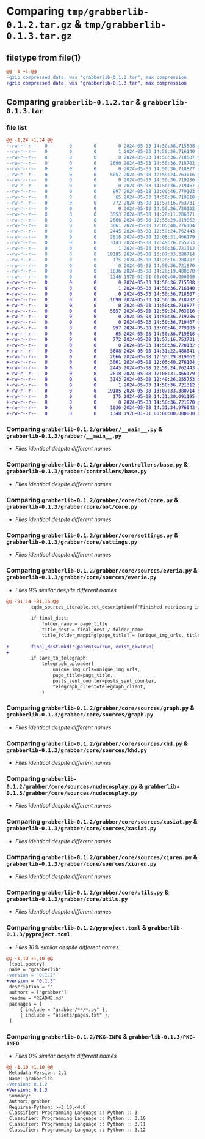 # Comparing `tmp/grabberlib-0.1.2.tar.gz` & `tmp/grabberlib-0.1.3.tar.gz`

## filetype from file(1)

```diff
@@ -1 +1 @@
-gzip compressed data, was "grabberlib-0.1.2.tar", max compression
+gzip compressed data, was "grabberlib-0.1.3.tar", max compression
```

## Comparing `grabberlib-0.1.2.tar` & `grabberlib-0.1.3.tar`

### file list

```diff
@@ -1,24 +1,24 @@
--rw-r--r--   0        0        0        0 2024-05-03 14:50:36.715508 grabberlib-0.1.2/README.md
--rw-r--r--   0        0        0        1 2024-05-03 14:50:36.716140 grabberlib-0.1.2/assets/pages.txt
--rw-r--r--   0        0        0        0 2024-05-03 14:50:36.718507 grabberlib-0.1.2/grabber/__init__.py
--rw-r--r--   0        0        0     1690 2024-05-03 14:50:36.718702 grabberlib-0.1.2/grabber/__main__.py
--rw-r--r--   0        0        0        0 2024-05-03 14:50:36.718877 grabberlib-0.1.2/grabber/controllers/__init__.py
--rw-r--r--   0        0        0     5057 2024-05-08 12:59:24.763016 grabberlib-0.1.2/grabber/controllers/base.py
--rw-r--r--   0        0        0        0 2024-05-03 14:50:36.719286 grabberlib-0.1.2/grabber/core/__init__.py
--rw-r--r--   0        0        0        0 2024-05-03 14:50:36.719467 grabberlib-0.1.2/grabber/core/bot/__init__.py
--rw-r--r--   0        0        0      997 2024-05-08 13:00:46.779103 grabberlib-0.1.2/grabber/core/bot/core.py
--rw-r--r--   0        0        0       65 2024-05-03 14:50:36.719818 grabberlib-0.1.2/grabber/core/exc.py
--rw-r--r--   0        0        0      772 2024-05-08 11:57:16.753731 grabberlib-0.1.2/grabber/core/settings.py
--rw-r--r--   0        0        0        0 2024-05-03 14:50:36.720132 grabberlib-0.1.2/grabber/core/sources/__init__.py
--rw-r--r--   0        0        0     3553 2024-05-08 14:28:11.206371 grabberlib-0.1.2/grabber/core/sources/everia.py
--rw-r--r--   0        0        0     2666 2024-05-08 12:55:29.819062 grabberlib-0.1.2/grabber/core/sources/graph.py
--rw-r--r--   0        0        0     3061 2024-05-08 12:05:40.276104 grabberlib-0.1.2/grabber/core/sources/khd.py
--rw-r--r--   0        0        0     2445 2024-05-08 12:59:24.762443 grabberlib-0.1.2/grabber/core/sources/nudecosplay.py
--rw-r--r--   0        0        0     2818 2024-05-08 12:08:31.466179 grabberlib-0.1.2/grabber/core/sources/xasiat.py
--rw-r--r--   0        0        0     3143 2024-05-08 12:49:26.255753 grabberlib-0.1.2/grabber/core/sources/xiuren.py
--rw-r--r--   0        0        0        1 2024-05-03 14:50:36.721312 grabberlib-0.1.2/grabber/core/sources/yellow.py
--rw-r--r--   0        0        0    19185 2024-05-08 13:07:33.380714 grabberlib-0.1.2/grabber/core/utils.py
--rw-r--r--   0        0        0      175 2024-05-08 14:28:16.288787 grabberlib-0.1.2/grabber/core/version.py
--rw-r--r--   0        0        0        0 2024-05-03 14:50:36.721870 grabberlib-0.1.2/grabber/templates/__init__.py
--rw-r--r--   0        0        0     1036 2024-05-08 14:28:19.400870 grabberlib-0.1.2/pyproject.toml
--rw-r--r--   0        0        0     1348 1970-01-01 00:00:00.000000 grabberlib-0.1.2/PKG-INFO
+-rw-r--r--   0        0        0        0 2024-05-03 14:50:36.715508 grabberlib-0.1.3/README.md
+-rw-r--r--   0        0        0        1 2024-05-03 14:50:36.716140 grabberlib-0.1.3/assets/pages.txt
+-rw-r--r--   0        0        0        0 2024-05-03 14:50:36.718507 grabberlib-0.1.3/grabber/__init__.py
+-rw-r--r--   0        0        0     1690 2024-05-03 14:50:36.718702 grabberlib-0.1.3/grabber/__main__.py
+-rw-r--r--   0        0        0        0 2024-05-03 14:50:36.718877 grabberlib-0.1.3/grabber/controllers/__init__.py
+-rw-r--r--   0        0        0     5057 2024-05-08 12:59:24.763016 grabberlib-0.1.3/grabber/controllers/base.py
+-rw-r--r--   0        0        0        0 2024-05-03 14:50:36.719286 grabberlib-0.1.3/grabber/core/__init__.py
+-rw-r--r--   0        0        0        0 2024-05-03 14:50:36.719467 grabberlib-0.1.3/grabber/core/bot/__init__.py
+-rw-r--r--   0        0        0      997 2024-05-08 13:00:46.779103 grabberlib-0.1.3/grabber/core/bot/core.py
+-rw-r--r--   0        0        0       65 2024-05-03 14:50:36.719818 grabberlib-0.1.3/grabber/core/exc.py
+-rw-r--r--   0        0        0      772 2024-05-08 11:57:16.753731 grabberlib-0.1.3/grabber/core/settings.py
+-rw-r--r--   0        0        0        0 2024-05-03 14:50:36.720132 grabberlib-0.1.3/grabber/core/sources/__init__.py
+-rw-r--r--   0        0        0     3608 2024-05-08 14:31:22.488041 grabberlib-0.1.3/grabber/core/sources/everia.py
+-rw-r--r--   0        0        0     2666 2024-05-08 12:55:29.819062 grabberlib-0.1.3/grabber/core/sources/graph.py
+-rw-r--r--   0        0        0     3061 2024-05-08 12:05:40.276104 grabberlib-0.1.3/grabber/core/sources/khd.py
+-rw-r--r--   0        0        0     2445 2024-05-08 12:59:24.762443 grabberlib-0.1.3/grabber/core/sources/nudecosplay.py
+-rw-r--r--   0        0        0     2818 2024-05-08 12:08:31.466179 grabberlib-0.1.3/grabber/core/sources/xasiat.py
+-rw-r--r--   0        0        0     3143 2024-05-08 12:49:26.255753 grabberlib-0.1.3/grabber/core/sources/xiuren.py
+-rw-r--r--   0        0        0        1 2024-05-03 14:50:36.721312 grabberlib-0.1.3/grabber/core/sources/yellow.py
+-rw-r--r--   0        0        0    19185 2024-05-08 13:07:33.380714 grabberlib-0.1.3/grabber/core/utils.py
+-rw-r--r--   0        0        0      175 2024-05-08 14:31:30.091195 grabberlib-0.1.3/grabber/core/version.py
+-rw-r--r--   0        0        0        0 2024-05-03 14:50:36.721870 grabberlib-0.1.3/grabber/templates/__init__.py
+-rw-r--r--   0        0        0     1036 2024-05-08 14:31:34.976043 grabberlib-0.1.3/pyproject.toml
+-rw-r--r--   0        0        0     1348 1970-01-01 00:00:00.000000 grabberlib-0.1.3/PKG-INFO
```

### Comparing `grabberlib-0.1.2/grabber/__main__.py` & `grabberlib-0.1.3/grabber/__main__.py`

 * *Files identical despite different names*

### Comparing `grabberlib-0.1.2/grabber/controllers/base.py` & `grabberlib-0.1.3/grabber/controllers/base.py`

 * *Files identical despite different names*

### Comparing `grabberlib-0.1.2/grabber/core/bot/core.py` & `grabberlib-0.1.3/grabber/core/bot/core.py`

 * *Files identical despite different names*

### Comparing `grabberlib-0.1.2/grabber/core/settings.py` & `grabberlib-0.1.3/grabber/core/settings.py`

 * *Files identical despite different names*

### Comparing `grabberlib-0.1.2/grabber/core/sources/everia.py` & `grabberlib-0.1.3/grabber/core/sources/everia.py`

 * *Files 9% similar despite different names*

```diff
@@ -91,14 +91,16 @@
         tqdm_sources_iterable.set_description(f"Finished retrieving images for {page_title}")
 
         if final_dest:
             folder_name = page_title
             title_dest = final_dest / folder_name
             title_folder_mapping[page_title] = (unique_img_urls, title_dest)
 
+        final_dest.mkdir(parents=True, exist_ok=True)
+
         if save_to_telegraph:
             telegraph_uploader(
                 unique_img_urls=unique_img_urls,
                 page_title=page_title,
                 posts_sent_counter=posts_sent_counter,
                 telegraph_client=telegraph_client,
             )
```

### Comparing `grabberlib-0.1.2/grabber/core/sources/graph.py` & `grabberlib-0.1.3/grabber/core/sources/graph.py`

 * *Files identical despite different names*

### Comparing `grabberlib-0.1.2/grabber/core/sources/khd.py` & `grabberlib-0.1.3/grabber/core/sources/khd.py`

 * *Files identical despite different names*

### Comparing `grabberlib-0.1.2/grabber/core/sources/nudecosplay.py` & `grabberlib-0.1.3/grabber/core/sources/nudecosplay.py`

 * *Files identical despite different names*

### Comparing `grabberlib-0.1.2/grabber/core/sources/xasiat.py` & `grabberlib-0.1.3/grabber/core/sources/xasiat.py`

 * *Files identical despite different names*

### Comparing `grabberlib-0.1.2/grabber/core/sources/xiuren.py` & `grabberlib-0.1.3/grabber/core/sources/xiuren.py`

 * *Files identical despite different names*

### Comparing `grabberlib-0.1.2/grabber/core/utils.py` & `grabberlib-0.1.3/grabber/core/utils.py`

 * *Files identical despite different names*

### Comparing `grabberlib-0.1.2/pyproject.toml` & `grabberlib-0.1.3/pyproject.toml`

 * *Files 10% similar despite different names*

```diff
@@ -1,10 +1,10 @@
 [tool.poetry]
 name = "grabberlib"
-version = "0.1.2"
+version = "0.1.3"
 description = ""
 authors = ["grabber"]
 readme = "README.md"
 packages = [
     { include = "grabber/**/*.py" },
     { include = "assets/pages.txt" },
 ]
```

### Comparing `grabberlib-0.1.2/PKG-INFO` & `grabberlib-0.1.3/PKG-INFO`

 * *Files 0% similar despite different names*

```diff
@@ -1,10 +1,10 @@
 Metadata-Version: 2.1
 Name: grabberlib
-Version: 0.1.2
+Version: 0.1.3
 Summary: 
 Author: grabber
 Requires-Python: >=3.10,<4.0
 Classifier: Programming Language :: Python :: 3
 Classifier: Programming Language :: Python :: 3.10
 Classifier: Programming Language :: Python :: 3.11
 Classifier: Programming Language :: Python :: 3.12
```

